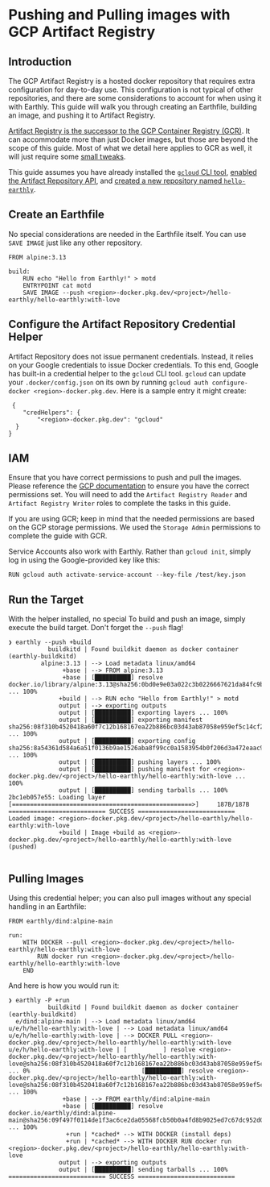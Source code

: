# Pushing and Pulling images with GCP Artifact Registry

## Introduction

The GCP Artifact Registry is a hosted docker repository that requires extra configuration for day-to-day use. This configuration is not typical of other repositories, and there are some considerations to account for when using it with Earthly. This guide will walk you through creating an Earthfile, building an image, and pushing it to Artifact Registry.

[Artifact Registry is the successor to the GCP Container Registry (GCR)](https://cloud.google.com/artifact-registry/docs/transition/transition-from-gcr). It can accommodate more than just Docker images, but those are beyond the scope of this guide. Most of what we detail here applies to GCR as well, it will just require some [small tweaks](https://cloud.google.com/artifact-registry/docs/transition/transition-from-gcr#compare).

This guide assumes you have already installed the [`gcloud` CLI tool](https://cloud.google.com/sdk/docs/install), [enabled the Artifact Repository API](https://console.cloud.google.com/flows/enableapi?apiid=artifactregistry.googleapis.com&redirect=https://cloud.google.com/artifact-registry/docs/docker/quickstart), and [created a new repository named `hello-earthly`](https://console.cloud.google.com/artifacts).

## Create an Earthfile

No special considerations are needed in the Earthfile itself. You can use `SAVE IMAGE` just like any other repository.

```
FROM alpine:3.13

build:
    RUN echo "Hello from Earthly!" > motd
    ENTRYPOINT cat motd
    SAVE IMAGE --push <region>-docker.pkg.dev/<project>/hello-earthly/hello-earthly:with-love
```

## Configure the Artifact Repository Credential Helper

Artifact Repository does not issue permanent credentials. Instead, it relies on your Google credentials to issue Docker credentials. To this end, Google has built-in a credential helper to the `gcloud` CLI tool. `gcloud` can update your `.docker/config.json` on its own by running `gcloud auth configure-docker <region>-docker.pkg.dev`. Here is a sample entry it might create:

```
 {
    "credHelpers": {
        "<region>-docker.pkg.dev": "gcloud"
  }
}

```

## IAM

Ensure that you have correct permissions to push and pull the images. Please reference the [GCP documentation](https://cloud.google.com/artifact-registry/docs/access-control#grant) to ensure you have the correct permissions set. You will need to add the `Artifact Registry Reader` and `Artifact Registry Writer` roles to complete the tasks in this guide.

If you are using GCR; keep in mind that the needed permissions are based on the GCP storage permissions. We used the `Storage Admin` permissions to complete the guide with GCR.

Service Accounts also work with Earthly. Rather than `gcloud init`, simply log in using the Google-provided key like this:

```
RUN gcloud auth activate-service-account --key-file /test/key.json
```

## Run the Target

With the helper installed, no special To build and push an image, simply execute the build target. Don't forget the `--push` flag!

```
❯ earthly --push +build
           buildkitd | Found buildkit daemon as docker container (earthly-buildkitd)
         alpine:3.13 | --> Load metadata linux/amd64
               +base | --> FROM alpine:3.13
               +base | [██████████] resolve docker.io/library/alpine:3.13@sha256:0bd0e9e03a022c3b0226667621da84fc9bf562a9056130424b5bfbd8bcb0397f ... 100%
              +build | --> RUN echo "Hello from Earthly!" > motd
              output | --> exporting outputs
              output | [██████████] exporting layers ... 100%
              output | [██████████] exporting manifest sha256:08f310b4520418a60f7c12b168167ea22b886bc03d43ab87058e959ef5c14cf2 ... 100%
              output | [██████████] exporting config sha256:8a54361d584a6a51f0136b9ae1526aba8f99cc0a1583954b0f206d3a472eaac9 ... 100%
              output | [██████████] pushing layers ... 100%
              output | [██████████] pushing manifest for <region>-docker.pkg.dev/<project>/hello-earthly/hello-earthly:with-love ... 100%
              output | [██████████] sending tarballs ... 100%
2bc1eb057e55: Loading layer [==================================================>]     187B/187B
=========================== SUCCESS ===========================
Loaded image: <region>-docker.pkg.dev/<project>/hello-earthly/hello-earthly:with-love
              +build | Image +build as <region>-docker.pkg.dev/<project>/hello-earthly/hello-earthly:with-love (pushed)


```

## Pulling Images

Using this credential helper; you can also pull images without any special handling in an Earthfile:

```
FROM earthly/dind:alpine-main

run:
    WITH DOCKER --pull <region>-docker.pkg.dev/<project>/hello-earthly/hello-earthly:with-love
        RUN docker run <region>-docker.pkg.dev/<project>/hello-earthly/hello-earthly:with-love
    END
```

And here is how you would run it:

```
❯ earthly -P +run
           buildkitd | Found buildkit daemon as docker container (earthly-buildkitd)
  e/dind:alpine-main | --> Load metadata linux/amd64
u/e/h/hello-earthly:with-love | --> Load metadata linux/amd64
u/e/h/hello-earthly:with-love | --> DOCKER PULL <region>-docker.pkg.dev/<project>/hello-earthly/hello-earthly:with-love
u/e/h/hello-earthly:with-love | [          ] resolve <region>-docker.pkg.dev/<project>/hello-earthly/hello-earthly:with-love@sha256:08f310b4520418a60f7c12b168167ea22b886bc03d43ab87058e959ef5c14cf2 ... 0%                               [██████████] resolve <region>-docker.pkg.dev/<project>/hello-earthly/hello-earthly:with-love@sha256:08f310b4520418a60f7c12b168167ea22b886bc03d43ab87058e959ef5c14cf2 ... 100%
               +base | --> FROM earthly/dind:alpine-main
               +base | [██████████] resolve docker.io/earthly/dind:alpine-main@sha256:09f497f0114de1f3ac6ce2da05568fcb50b0a4fd8b9025ed7c67dc952d092766 ... 100%
                +run | *cached* --> WITH DOCKER (install deps)
                +run | *cached* --> WITH DOCKER RUN docker run <region>-docker.pkg.dev/<project>/hello-earthly/hello-earthly:with-love
              output | --> exporting outputs
              output | [██████████] sending tarballs ... 100%
=========================== SUCCESS ===========================

```
